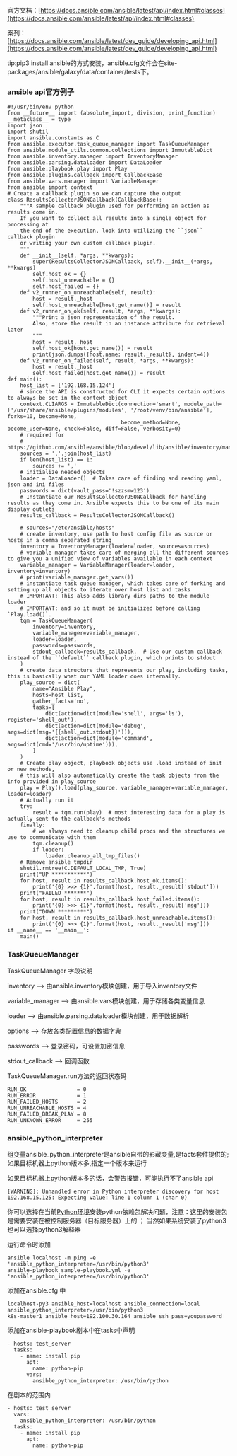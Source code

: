官方文档：[https://docs.ansible.com/ansible/latest/api/index.html#classes](https://docs.ansible.com/ansible/latest/api/index.html#classes)

案列：[https://docs.ansible.com/ansible/latest/dev_guide/developing_api.html](https://docs.ansible.com/ansible/latest/dev_guide/developing_api.html)

tip:pip3 install ansible的方式安装，ansible.cfg文件会在site-packages/ansible/galaxy/data/container/tests下。

### ansible api官方例子

```
#!/usr/bin/env python
from __future__ import (absolute_import, division, print_function)
__metaclass__ = type
import json
import shutil
import ansible.constants as C
from ansible.executor.task_queue_manager import TaskQueueManager
from ansible.module_utils.common.collections import ImmutableDict
from ansible.inventory.manager import InventoryManager
from ansible.parsing.dataloader import DataLoader
from ansible.playbook.play import Play
from ansible.plugins.callback import CallbackBase
from ansible.vars.manager import VariableManager
from ansible import context
# Create a callback plugin so we can capture the output
class ResultsCollectorJSONCallback(CallbackBase):
    """A sample callback plugin used for performing an action as results come in.
    If you want to collect all results into a single object for processing at
    the end of the execution, look into utilizing the ``json`` callback plugin
    or writing your own custom callback plugin.
    """
    def __init__(self, *args, **kwargs):
        super(ResultsCollectorJSONCallback, self).__init__(*args, **kwargs)
        self.host_ok = {}
        self.host_unreachable = {}
        self.host_failed = {}
    def v2_runner_on_unreachable(self, result):
        host = result._host
        self.host_unreachable[host.get_name()] = result
    def v2_runner_on_ok(self, result, *args, **kwargs):
        """Print a json representation of the result.
        Also, store the result in an instance attribute for retrieval later
        """
        host = result._host
        self.host_ok[host.get_name()] = result
        print(json.dumps({host.name: result._result}, indent=4))
    def v2_runner_on_failed(self, result, *args, **kwargs):
        host = result._host
        self.host_failed[host.get_name()] = result
def main():
    host_list = ['192.168.15.124']
    # since the API is constructed for CLI it expects certain options to always be set in the context object
    context.CLIARGS = ImmutableDict(connection='smart', module_path=['/usr/share/ansible/plugins/modules', '/root/venv/bin/ansible'], forks=10, become=None,
                                    become_method=None, become_user=None, check=False, diff=False, verbosity=0)
    # required for
    # https://github.com/ansible/ansible/blob/devel/lib/ansible/inventory/manager.py#L204
    sources = ','.join(host_list)
    if len(host_list) == 1:
        sources += ','
    # initialize needed objects
    loader = DataLoader()  # Takes care of finding and reading yaml, json and ini files
    passwords = dict(vault_pass='!szzsmw123')
    # Instantiate our ResultsCollectorJSONCallback for handling results as they come in. Ansible expects this to be one of its main display outlets
    results_callback = ResultsCollectorJSONCallback()
    
    # sources="/etc/ansible/hosts"
    # create inventory, use path to host config file as source or hosts in a comma separated string
    inventory = InventoryManager(loader=loader, sources=sources)
    # variable manager takes care of merging all the different sources to give you a unified view of variables available in each context
    variable_manager = VariableManager(loader=loader, inventory=inventory)
    # print(variable_manager.get_vars())
    # instantiate task queue manager, which takes care of forking and setting up all objects to iterate over host list and tasks
    # IMPORTANT: This also adds library dirs paths to the module loader
    # IMPORTANT: and so it must be initialized before calling `Play.load()`.
    tqm = TaskQueueManager(
        inventory=inventory,
        variable_manager=variable_manager,
        loader=loader,
        passwords=passwords,
        stdout_callback=results_callback,  # Use our custom callback instead of the ``default`` callback plugin, which prints to stdout
    )
    # create data structure that represents our play, including tasks, this is basically what our YAML loader does internally.
    play_source = dict(
        name="Ansible Play",
        hosts=host_list,
        gather_facts='no',
        tasks=[
            dict(action=dict(module='shell', args='ls'), register='shell_out'),
            dict(action=dict(module='debug', args=dict(msg='{{shell_out.stdout}}'))),
            dict(action=dict(module='command', args=dict(cmd='/usr/bin/uptime'))),
        ]
    )
    # Create play object, playbook objects use .load instead of init or new methods,
    # this will also automatically create the task objects from the info provided in play_source
    play = Play().load(play_source, variable_manager=variable_manager, loader=loader)
    # Actually run it
    try:
        result = tqm.run(play)  # most interesting data for a play is actually sent to the callback's methods
    finally:
        # we always need to cleanup child procs and the structures we use to communicate with them
        tqm.cleanup()
        if loader:
            loader.cleanup_all_tmp_files()
    # Remove ansible tmpdir
    shutil.rmtree(C.DEFAULT_LOCAL_TMP, True)
    print("UP ***********")
    for host, result in results_callback.host_ok.items():
        print('{0} >>> {1}'.format(host, result._result['stdout']))
    print("FAILED *******")
    for host, result in results_callback.host_failed.items():
        print('{0} >>> {1}'.format(host, result._result['msg']))
    print("DOWN *********")
    for host, result in results_callback.host_unreachable.items():
        print('{0} >>> {1}'.format(host, result._result['msg']))
if __name__ == '__main__':
    main()
```

### **TaskQueueManager**

TaskQueueManager 字段说明

inventory --> 由ansible.inventory模块创建，用于导入inventory文件

variable_manager --> 由ansible.vars模块创建，用于存储各类变量信息

loader --> 由ansible.parsing.dataloader模块创建，用于数据解析

options --> 存放各类配置信息的数据字典

passwords --> 登录密码，可设置加密信息

stdout_callback --> 回调函数

TaskQueueManager.run方法的返回状态码

```
RUN_OK                = 0    
RUN_ERROR             = 1  
RUN_FAILED_HOSTS      = 2
RUN_UNREACHABLE_HOSTS = 4
RUN_FAILED_BREAK_PLAY = 8
RUN_UNKNOWN_ERROR     = 255
```

### ansible_python_interpreter

组变量ansible_python_interpreter是ansible自带的影藏变量,是facts套件提供的;如果目标机器上python版本多,指定一个版本来运行

如果目标机器上python版本多的话，会警告报错，可能执行不了ansible api

```
[WARNING]: Unhandled error in Python interpreter discovery for host 192.168.15.125: Expecting value: line 1 column 1 (char 0)
```

你可以选择在当前[Python环境](https://so.csdn.net/so/search?q=Python%E7%8E%AF%E5%A2%83&spm=1001.2101.3001.7020)安装python依赖包解决问题，注意：这里的安装包是需要安装在被控制服务器（目标服务器）上的 ； 当然如果系统安装了python3也可以选择python3解释器

运行命令时添加

```
ansible localhost -m ping -e 'ansible_python_interpreter=/usr/bin/python3'
ansible-playbook sample-playbook.yml -e 'ansible_python_interpreter=/usr/bin/python3'
```

添加在ansible.cfg 中

```
localhost-py3 ansible_host=localhost ansible_connection=local ansible_python_interpreter=/usr/bin/python3
k8s-master1 ansible_host=192.100.30.164 ansible_ssh_pass=youpassword
```

添加在ansible-playbook剧本中在tasks中声明

```
- hosts: test_server
  tasks:
    - name: install pip
      apt:
        name: python-pip
      vars:
        ansible_python_interpreter: /usr/bin/python
```

在剧本的范围内

```
- hosts: test_server
  vars:
    ansible_python_interpreter: /usr/bin/python
  tasks:
    - name: install pip
      apt:
        name: python-pip
```